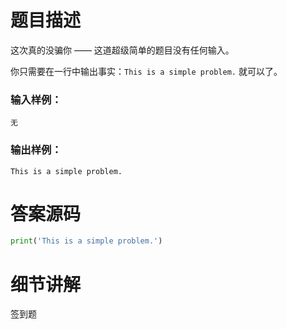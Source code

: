 # 题目描述

这次真的没骗你 —— 这道超级简单的题目没有任何输入。

你只需要在一行中输出事实：`This is a simple problem.` 就可以了。

### 输入样例：

```in
无
```

### 输出样例：

```out
This is a simple problem.
```

# 答案源码

```python
print('This is a simple problem.')
```

# 细节讲解

签到题
